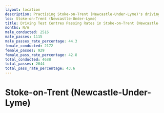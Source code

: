 ```yaml
---
layout: location
description: Practising Stoke-on-Trent (Newcastle-Under-Lyme)'s driving test routes will help you become more confident in your gear-changing abilities.
loc: Stoke-on-Trent (Newcastle-Under-Lyme)
title: Driving Test Centres Passing Rates in Stoke-on-Trent (Newcastle-Under-Lyme)
months: N/A
male_conducted: 2516
male_passes: 1115
male_passes_rate_percentage: 44.3
female_conducted: 2172
female_passes: 929
female_pass_rate_percentage: 42.8
total_conducted: 4688
total_passes: 2044
total_pass_rate_percentage: 43.6
---
```


# Stoke-on-Trent (Newcastle-Under-Lyme)
